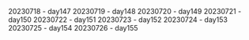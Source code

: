 20230718 - day147
20230719 - day148
20230720 - day149
20230721 - day150
20230722 - day151
20230723 - day152
20230724 - day153
20230725 - day154
20230726 - day155